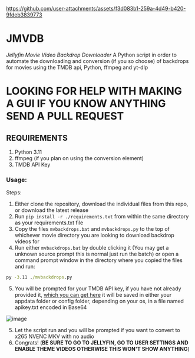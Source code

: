 https://github.com/user-attachments/assets/f3d083b1-259a-4d49-b420-9fdeb3839773


# **JMVDB**
_Jellyfin Movie Video Backdrop Downloader_
A Python script in order to automate the downloading and conversion (if you so choose) of backdrops for movies using the TMDB api, Python, ffmpeg and yt-dlp

# LOOKING FOR HELP WITH MAKING A GUI IF YOU KNOW ANYTHING SEND A PULL REQUEST

## REQUIREMENTS
1. Python 3.11
2. ffmpeg (if you plan on using the conversion element)
3. TMDB API Key


### Usage:

Steps:
1. Either clone the repository, download the individual files from this repo, or download the latest release
2. Run ```pip install -r ./requirements.txt``` from within the same directory as your requirements.txt file 
3. Copy the files `mvbackdrops.bat` and `mvbackdrops.py` to the top of whichever movie directory you are looking to download backdrop videos for
4. Run either `mvbackdrops.bat` by double clicking it (You may get a unknown source prompt this is normal just run the batch) or open a command prompt window in the directory where you copied the files and run:

```cmd
py -3.11 ./mvbackdrops.py
```

5. You will be prompted for your TMDB API key, if you have not already provided it, [which you can get here](https://developer.themoviedb.org/v4/reference/intro/authentication) it will be saved in either your appdata folder or config folder, depending on your os, in a file named apikey.txt encoded in Base64

![image](https://github.com/user-attachments/assets/decbe685-6d56-455c-b530-bdffa55238ac)

5. Let the script run and you will be prompted if you want to convert to x265 NVENC MKV with no audio
6. Congrats! (**BE SURE TO GO TO JELLYFIN, GO TO USER SETTINGS AND ENABLE THEME VIDEOS OTHERWISE THIS WON'T SHOW ANYTHING**)
